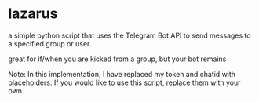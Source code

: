 # lazarus

a simple python script that uses the Telegram Bot API to send messages to a specified group or user.

great for if/when you are kicked from a group, but your bot remains

Note: In this implementation, I have replaced my token and chatid with placeholders. If you would like to use this script, replace them with your own.
